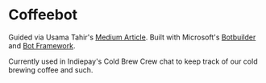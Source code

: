 Coffeebot
===
Guided via Usama Tahir's [Medium Article](https://medium.com/@AmJustSam/how-to-build-skype-bot-with-nodejs-ddec8372114c#.ohjeqbprd).
Built with Microsoft's [Botbuilder](https://github.com/Microsoft/BotBuilder) and [Bot Framework](https://dev.botframework.com/).

Currently used in Indiepay's Cold Brew Crew chat to keep track of our cold brewing coffee and such.